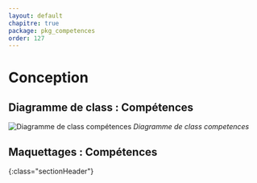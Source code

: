 ```yaml
---
layout: default
chapitre: true
package: pkg_competences
order: 127
---
```


# Conception

## Diagramme de class : Compétences

![Diagramme de class compétences](/soli-lms/pkg_competences/Conception/images/classes_pkg_competences.svg)
*Diagramme de class competences*


<!-- new slide -->


## Maquettages : Compétences
{:class="sectionHeader"}

<!-- new slide -->